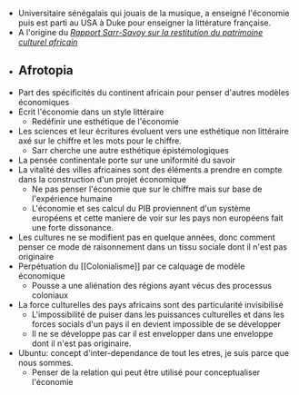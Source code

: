 - Universitaire sénégalais qui jouais de la musique, a enseigné l'économie puis est parti au USA à Duke pour enseigner la littérature française.
- A l'origine du [*Rapport Sarr-Savoy sur la restitution du patrimoine culturel africain*](https://fr.wikipedia.org/wiki/Rapport_Sarr-Savoy_sur_la_restitution_du_patrimoine_culturel_africain)
- ## Afrotopia
- Part des spécificités du continent africain pour penser d'autres modèles économiques
- Ecrit l'économie dans un style littéraire
	- Redéfinir une esthétique de l'économie
- Les sciences et leur écritures évoluent vers une esthétique non littéraire axé sur le chiffre et les mots pour le chiffre.
	- Sarr cherche une autre esthétique épistémologiques
- La pensée continentale porte sur une uniformité du savoir
- La vitalité des villes africaines sont des éléments a prendre en compte dans la construction d'un projet économique
	- Ne pas penser l'économie que sur le chiffre mais sur base de l'expérience humaine
	- L'économie et ses calcul du PIB proviennent d'un système européens et cette maniere de voir sur les pays non européens fait une forte dissonance.
- Les cultures ne se modifient pas en quelque années, donc comment penser ce mode de raisonnement dans un tissu sociale dont il n'est pas originaire
- Perpétuation du [[Colonialisme]] par ce calquage de modèle économique
	- Pousse a une aliénation des régions ayant vécus des processus coloniaux
- La force culturelles des pays africains sont des particularité invisibilisé
	- L'impossibilité de puiser dans les puissances culturelles et dans les forces socials d'un pays il en devient impossible de se développer
	- Il ne se développe pas car il est envelopper dans une enveloppe dont il n'est pas originaire.
- Ubuntu: concept d'inter-dependance de tout les etres, je suis parce que nous sommes.
	- Penser de la relation qui peut être utilisé pour conceptualiser l'économie